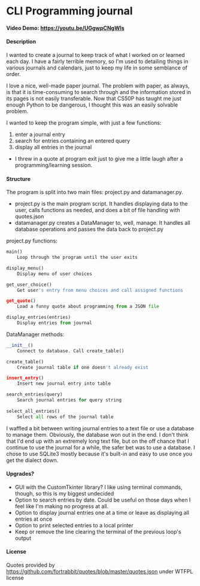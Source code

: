 # CLI Programming journal
#### Video Demo:  https://youtu.be/UGgwpCNgWIs

#### Description

I wanted to create a journal to keep track of what I worked on or learned each day.  I have a fairly terrible memory,
so I'm used to detailing things in various journals and calendars, just to keep my life in some semblance of order.

I love a nice, well-made paper journal.  The problem with paper, as always, is that it is time-consuming to search
through and the information stored in its pages is not easily transferable. Now that CS50P has taught me just enough
Python to be dangerous, I thought this was an easily solvable problem. 


I wanted to keep the program simple, with just a few functions:
1. enter a journal entry
2. search for entries containing an entered query
3. display all entries in the journal

+ I threw in a quote at program exit just to give me a little laugh after a programming/learning session.


#### Structure

The program is split into two main files: project.py and datamanager.py.  
+ project.py is the main program script. It handles displaying data to the user, calls functions as needed, and does a bit of file handling with quotes.json
+ datamanager.py creates a DataManager to, well, manage.  It handles all database operations and passes the data back to project.py



project.py functions:
```python
main()
    Loop through the program until the user exits

display_menu()
    Display menu of user choices

get_user_choice()
    Get user's entry from menu choices and call assigned functions

get_quote()
    Load a funny quote about programming from a JSON file

display_entries(entries)
    Display entries from journal 
```



DataManager methods:
```python
__init__()
    Connect to database. Call create_table()

create_table()
    Create journal table if one doesn't already exist

insert_entry()
    Insert new journal entry into table

search_entries(query)
    Search journal entries for query string
    
select_all_entries()
    Select all rows of the journal table
```

I waffled a bit between writing journal entries to a text file or use a database to manage them.  Obviously, the 
database won out in the end.  I don't think that I'd end up with an extremely long text file, but on the off chance 
that I continue to use the journal for a while, the safer bet was to use a database.  I chose to use SQLite3 mostly 
because it's built-in and easy to use once you get the dialect down.


#### Upgrades?
+ GUI with the CustomTkinter library?  I like using terminal commands, though, so this is my biggest undecided
+ Option to search entries by date. Could be useful on those days when I feel like I'm making no progress at all.
+ Option to display journal entries one at a time or leave as displaying all entries at once
+ Option to print selected entries to a local printer
+ Keep or remove the line clearing the terminal of the previous loop's output

#### License

Quotes provided by https://github.com/fortrabbit/quotes/blob/master/quotes.json under WTFPL license
